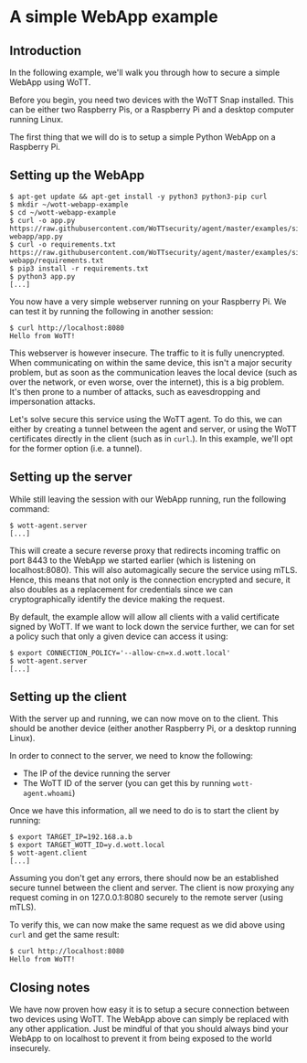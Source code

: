 # A simple WebApp example

## Introduction

In the following example, we'll walk you through how to secure a simple WebApp using WoTT.

Before you begin, you need two devices with the WoTT Snap installed. This can be either two Raspberry Pis, or a Raspberry Pi and a desktop computer running Linux.

The first thing that we will do is to setup a simple Python WebApp on a Raspberry Pi.

## Setting up the WebApp

```
$ apt-get update && apt-get install -y python3 python3-pip curl
$ mkdir ~/wott-webapp-example
$ cd ~/wott-webapp-example
$ curl -o app.py https://raw.githubusercontent.com/WoTTsecurity/agent/master/examples/simple-webapp/app.py
$ curl -o requirements.txt https://raw.githubusercontent.com/WoTTsecurity/agent/master/examples/simple-webapp/requirements.txt
$ pip3 install -r requirements.txt
$ python3 app.py
[...]
```

You now have a very simple webserver running on your Raspberry Pi. We can test it by running the following in another session:

```
$ curl http://localhost:8080
Hello from WoTT!
```

This webserver is however insecure. The traffic to it is fully unencrypted. When communicating on within the same device, this isn't a major security problem, but as soon as the communication leaves the local device (such as over the network, or even worse, over the internet), this is a big problem. It's then prone to a number of attacks, such as eavesdropping and impersonation attacks.

Let's solve secure this service using the WoTT agent. To do this, we can either by creating a tunnel between the agent and server, or using the WoTT certificates directly in the client (such as in `curl`.). In this example, we'll opt for the former option (i.e. a tunnel).

## Setting up the server

While still leaving the session with our WebApp running, run the following command:

```
$ wott-agent.server
[...]
```

This will create a secure reverse proxy that redirects incoming traffic on port 8443 to the WebApp we started earlier (which is listening on localhost:8080). This will also automagically secure the service using mTLS. Hence, this means that not only is the connection encrypted and secure, it also doubles as a replacement for credentials since we can cryptographically identify the device making the request.

By default, the example allow will allow all clients with a valid certificate signed by WoTT. If we want to lock down the service further, we can for set a policy such that only a given device can access it using:

```
$ export CONNECTION_POLICY='--allow-cn=x.d.wott.local'
$ wott-agent.server
[...]
```

## Setting up the client

With the server up and running, we can now move on to the client. This should be another device (either another Raspberry Pi, or a desktop running Linux).

In order to connect to the server, we need to know the following:

 * The IP of the device running the server
 * The WoTT ID of the server (you can get this by running `wott-agent.whoami`)

Once we have this information, all we need to do is to start the client by running:

```
$ export TARGET_IP=192.168.a.b
$ export TARGET_WOTT_ID=y.d.wott.local
$ wott-agent.client
[...]
```

Assuming you don't get any errors, there should now be an established secure tunnel between the client and server. The client is now proxying any request coming in on 127.0.0.1:8080 securely to the remote server (using mTLS).

To verify this, we can now make the same request as we did above using `curl` and get the same result:

```
$ curl http://localhost:8080
Hello from WoTT!
```

## Closing notes

We have now proven how easy it is to setup a secure connection between two devices using WoTT. The WebApp above can simply be replaced with any other application. Just be mindful of that you should always bind your WebApp to on localhost to prevent it from being exposed to the world insecurely.
